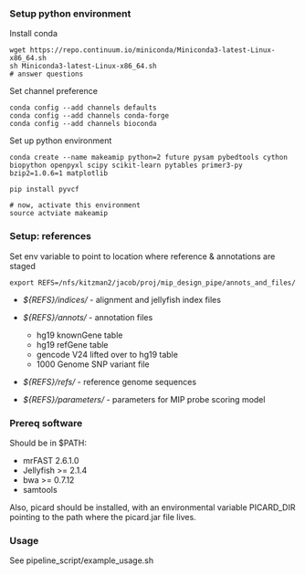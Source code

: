 ### Setup python environment

Install conda
```
wget https://repo.continuum.io/miniconda/Miniconda3-latest-Linux-x86_64.sh
sh Miniconda3-latest-Linux-x86_64.sh
# answer questions 
```

Set channel preference
```
conda config --add channels defaults
conda config --add channels conda-forge
conda config --add channels bioconda
```

Set up python environment
```
conda create --name makeamip python=2 future pysam pybedtools cython biopython openpyxl scipy scikit-learn pytables primer3-py bzip2=1.0.6=1 matplotlib

pip install pyvcf

# now, activate this environment
source actviate makeamip
```

### Setup: references

Set env variable to point to location where reference & annotations are staged
```
export REFS=/nfs/kitzman2/jacob/proj/mip_design_pipe/annots_and_files/

```
 
- *${REFS}/indices/* - alignment and jellyfish index files

- *${REFS}/annots/* - annotation files 
	- hg19 knownGene table
	- hg19 refGene table
	- gencode V24 lifted over to hg19 table
	- 1000 Genome SNP variant file

- *${REFS}/refs/* - reference genome sequences

- *${REFS}/parameters/* - parameters for MIP probe scoring model

### Prereq software

Should be in $PATH:
- mrFAST 2.6.1.0
- Jellyfish >= 2.1.4
- bwa >= 0.7.12
- samtools

Also, picard should be installed, with an environmental variable PICARD_DIR pointing to the path where the picard.jar file lives.

### Usage 
See pipeline_script/example_usage.sh